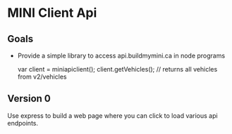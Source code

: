 # MINI Client Api

## Goals

- Provide a simple library to access api.buildmymini.ca in node programs

  var client = miniapiclient();
  client.getVehicles(); // returns all vehicles from v2/vehicles

## Version 0

Use express to build a web page where you can click to load various api
endpoints.
